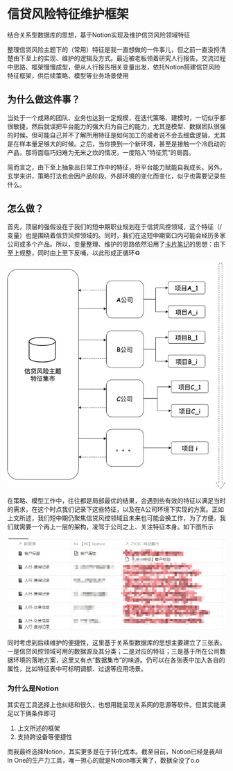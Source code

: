 # 信贷风险特征维护框架


结合关系型数据库的思想，基于Notion实现及维护信贷风险领域特征

<!--more-->

整理信贷风险主题下的（常用）特征是我一直想做的一件事儿，但之前一直没捋清楚由下至上的实现、维护的逻辑及方式。最近被老板领着研究人行报告，交流过程中思路、框架慢慢成型，便从人行报告相关变量出发，依托Notion搭建信贷风险特征框架，供后续策略、模型等业务场景使用

## 为什么做这件事？

当处于一个成熟的团队、业务也达到一定规模，在迭代策略、建模时，一切似乎都很敏捷，然后就误把平台能力的强大归为自己的能力，尤其是模型、数据团队很强的时候。但可能自己并不了解所用特征是如何加工的或者说不会去细盘逻辑，尤其是在样本量足够大的时候。之后，当你换到一个新环境，甚至是接触一个冷启动的产品，那将面临巧妇难为无米之炊的情况，一度陷入“特征荒”的局面。

简而言之，由下至上抽象出日常工作中的特征，将平台能力赋能自我成长。另外，玄学来讲，策略打法也会因产品阶段、外部环境的变化而变化，似乎也需要记录些什么。

## 怎么做？

首先，顶层的强假设在于我们的短中期职业规划在于信贷风控领域，这个特征（/变量）也是围绕着信贷风控领域的。同时，我们在这短中期窗口内可能会经历多家公司或多个产品。所以，变量整理、维护的思路依然沿用了[卡片笔记](https://unclehuzi.github.io/2022/05/notes-zettelkasten_method/)的思想：由下至上规整，同时由上至下反哺，以此形成正循环♻️

![循环反哺.drawio.png](%E5%9F%BA%E4%BA%8ENotion%E7%9A%84%E4%BF%A1%E8%B4%B7%E9%A3%8E%E9%99%A9%E7%89%B9%E5%BE%81%E6%A1%86%E6%9E%B6%20674f119297aa4e8581645b6c288d41db/上下反哺_drawio.png)

在策略、模型工作中，往往都是局部最优的结果，会遇到些有效的特征以满足当时的需求，在这个时点我们记录下这些特征，以及在A公司环境下实现的方案。正如上文所述，我们短中期仍聚焦信贷风控领域且未来也可能会换工作，为了方便，我们就需要一个再上一层的架构，凌驾于公司之上、关注特征本身。如下图所示

![信贷风险领域特征框架示例](%E5%9F%BA%E4%BA%8ENotion%E7%9A%84%E4%BF%A1%E8%B4%B7%E9%A3%8E%E9%99%A9%E7%89%B9%E5%BE%81%E6%A1%86%E6%9E%B6%20674f119297aa4e8581645b6c288d41db/Untitled.png)

同时考虑到后续维护的便捷性，这里基于关系型数据库的思想主要建立了三张表。一是信贷风控领域可用的数据源及其分类；二是对应的特征；三是基于所在公司数据环境的落地方案，这里又有点“数据集市”的味道。仍可以在各张表中加入各自的属性，比如特征表中可标明调额、过退等应用场景。

### 为什么是Notion

其实在工具选择上也纠结和很久，也想用能呈现关系网的思源等软件。但其实能满足以下俩条件即可

1. 上文所述的框架
2. 支持跨设备等便捷性

而我最终选择Notion，其实更多是在于转化成本。截至目前，Notion已经是我All In One的生产力工具，唯一担心的就是Notion哪天黄了，数据全没了o.o


<head> 
    <script defer src="https://use.fontawesome.com/releases/v5.0.13/js/all.js"></script> 
    <script defer src="https://use.fontawesome.com/releases/v5.0.13/js/v4-shims.js"></script> 
</head> 
<link rel="stylesheet" href="https://use.fontawesome.com/releases/v5.0.13/css/all.css">


